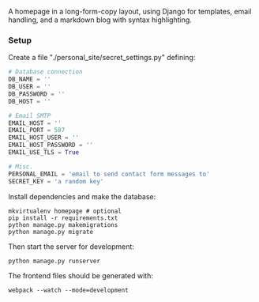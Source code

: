 A homepage in a long-form-copy layout, using Django for templates, email handling, and a markdown blog with syntax highlighting.

### Setup

Create a file "./personal_site/secret_settings.py" defining:

```python
# Database connection
DB_NAME = ''
DB_USER = ''
DB_PASSWORD = ''
DB_HOST = ''

# Email SMTP
EMAIL_HOST = ''
EMAIL_PORT = 587
EMAIL_HOST_USER = ''
EMAIL_HOST_PASSWORD = ''
EMAIL_USE_TLS = True

# Misc.
PERSONAL_EMAIL = 'email to send contact form messages to'
SECRET_KEY = 'a random key'
```

Install dependencies and make the database:

```shell
mkvirtualenv homepage # optional
pip install -r requirements.txt
python manage.py makemigrations
python manage.py migrate
```

Then start the server for development:

```shell
python manage.py runserver
```

The frontend files should be generated with:

```
webpack --watch --mode=development
```
